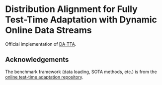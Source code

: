 # Distribution Alignment for Fully Test-Time Adaptation with Dynamic Online Data Streams
Official implementation of [DA-TTA](https://github.com/WZq975/DA-TTA).
## Acknowledgements
The benchmark framework (data loading, SOTA methods, etc.) is from the [online test-time adaptation repository](https://github.com/mariodoebler/test-time-adaptation).
